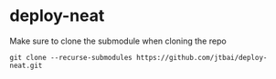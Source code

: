 # deploy-neat

Make sure to clone the submodule when cloning the repo

`git clone --recurse-submodules https://github.com/jtbai/deploy-neat.git`
